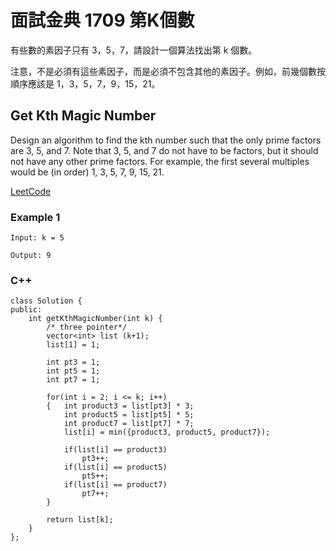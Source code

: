 # 面試金典 1709 第K個數

有些數的素因子只有 3，5，7，請設計一個算法找出第 k 個數。

注意，不是必須有這些素因子，而是必須不包含其他的素因子。例如，前幾個數按順序應該是 1，3，5，7，9，15，21。

## Get Kth Magic Number 

Design an algorithm to find the kth number such that the only prime factors are 3, 5, and 7. Note that 3, 5, and 7 do not have to be factors, but it should not have any other prime factors. For example, the first several multiples would be (in order) 1, 3, 5, 7, 9, 15, 21.

[LeetCode](https://leetcode-cn.com/problems/get-kth-magic-number-lcci)

### Example 1
```
Input: k = 5

Output: 9
```

### C++ 

```
class Solution {
public:
    int getKthMagicNumber(int k) {
        /* three pointer*/
        vector<int> list (k+1);
        list[1] = 1;

        int pt3 = 1;
        int pt5 = 1;
        int pt7 = 1;

        for(int i = 2; i <= k; i++)
        {   int product3 = list[pt3] * 3;
            int product5 = list[pt5] * 5;
            int product7 = list[pt7] * 7;
            list[i] = min({product3, product5, product7});

            if(list[i] == product3)
                pt3++;
            if(list[i] == product5)
                pt5++;
            if(list[i] == product7)
                pt7++;
        }

        return list[k];
    }
};

```
